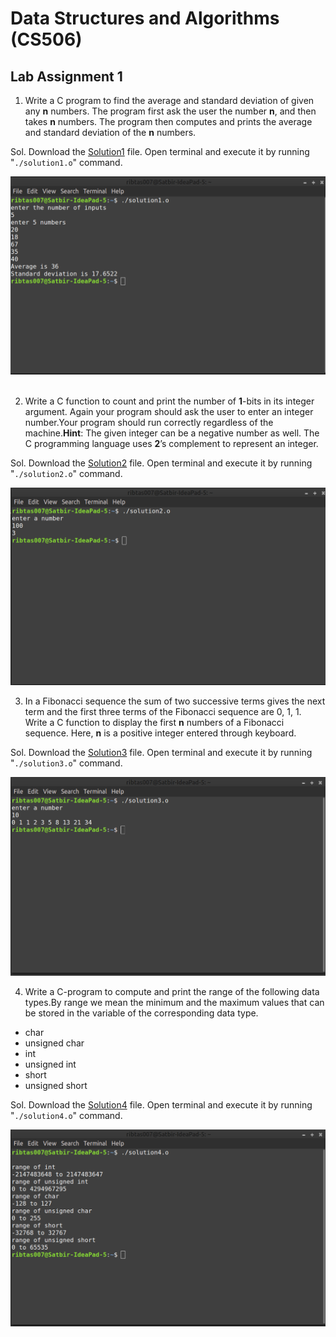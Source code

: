 # Data Structures and Algorithms (CS506)
## Lab Assignment 1

1.  Write a C program to find the average and standard deviation of given any **n** numbers. The program first ask the user the number **n**, and then takes **n**
numbers. The program then computes and prints the average and standard deviation of the **n** numbers.

Sol. Download the [Solution1](solution1.o) file. Open terminal and execute it by running "`./solution1.o`" command. 

![Output1](output/solution1.png)
  
  
2.  Write a C function to count and print the number of **1**-bits in its integer argument. Again your program should ask the user to enter an integer number.Your program should run correctly regardless of the machine.**Hint**: The given integer can be a negative number as well. The C programming language uses **2**’s complement to represent an integer.

Sol. Download the [Solution2](solution2.o) file. Open terminal and execute it by running "`./solution2.o`" command. 

![Output2](output/Solution2.png)
  
3.  In a Fibonacci sequence the sum of two successive terms gives the next term and the first three terms of the Fibonacci sequence are 0, 1, 1. Write a C function to display the first **n** numbers of a Fibonacci sequence. Here, **n** is a positive integer entered through keyboard.

Sol. Download the [Solution3](solution3.o) file. Open terminal and execute it by running "`./solution3.o`" command.

![Output3](output/Solution3.png)

4.  Write a C-program to compute and print the range of the following data types.By range we mean the minimum and the maximum values that can be stored in the variable of the corresponding data type.
  * char
  * unsigned char
  * int
  * unsigned int
  * short
  * unsigned short

Sol. Download the [Solution4](solution4.o) file. Open terminal and execute it by running "`./solution4.o`" command.

![Output4](output/Solution4.png)
